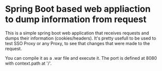 # Spring Boot based web appliaction to dump information from request

This is a simple spring boot web application that receives requests and dumps their information (cookies/headers). It's pretty usefull to be used to test SSO Proxy or any Proxy, to see that changes that were made to the request.

You can compile it as a .war file and execute it. The port is defined at 8080 with context.path at '/'.